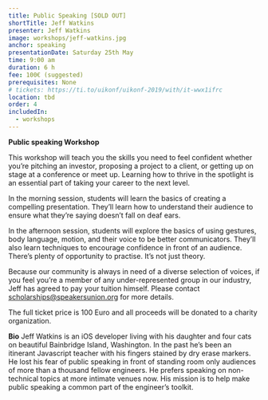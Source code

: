 ```yaml
---
title: Public Speaking [SOLD OUT]
shortTitle: Jeff Watkins
presenter: Jeff Watkins
image: workshops/jeff-watkins.jpg
anchor: speaking
presentationDate: Saturday 25th May
time: 9:00 am
duration: 6 h
fee: 100€ (suggested)
prerequisites: None
# tickets: https://ti.to/uikonf/uikonf-2019/with/it-wwx1ifrc
location: tbd
order: 4
includedIn: 
  - workshops
---
```


**Public speaking Workshop**

This workshop will teach you the skills you need to feel confident whether you’re pitching an investor, proposing a project to a client, or getting up on stage at a conference or meet up. Learning how to thrive in the spotlight is an essential part of taking your career to the next level. 

In the morning session, students will learn the basics of creating a compelling presentation. They’ll learn how to understand their audience to ensure what they’re saying doesn’t fall on deaf ears.
 
In the afternoon session, students will explore the basics of using gestures, body language, motion, and their voice to be better communicators. They’ll also learn techniques to encourage confidence in front of an audience. There’s plenty of opportunity to practise. It’s not just theory.

Because our community is always in need of a diverse selection of voices, if you feel you’re a member of any under-represented group in our industry, Jeff has agreed to pay your tuition himself. Please contact scholarships@speakersunion.org for more details.

The full ticket price is 100 Euro and all proceeds will be donated to a charity organization.

**Bio**
Jeff Watkins is an iOS developer living with his daughter and four cats on beautiful Bainbridge Island, Washington. In the past he’s been an itinerant Javascript teacher with his fingers stained by dry erase markers. He lost his fear of public speaking in front of standing room only audiences of more than a thousand fellow engineers. He prefers speaking on non-technical topics at more intimate venues now. His mission is to help make public speaking a common part of the engineer’s toolkit. 
